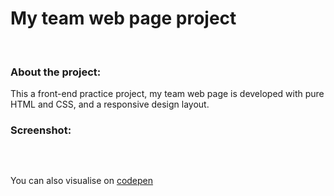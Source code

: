 # My team web page project
<br>

### About the project:

This a front-end practice project, my team web page is developed with pure HTML and CSS, and a responsive design layout.

### Screenshot:

![]()

<br>

You can also visualise on [codepen]()